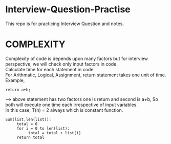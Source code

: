 # Interview-Question-Practise
This repo is for practicing Interview Question and notes. 
# COMPLEXITY

Complexity of code is depends upon many factors but for interview perspective, we will check only input factors in code. \
Calculate time for each statement in code. \
For Arithmatic, Logical, Assignment, return statement takes one unit of time. \
Example, 

```
return a+b;
```
-->  above statement has two factors one is return and second is a+b, So both will execute one time each irrespective of input variables. \
     In this case, T(n) = 2 always which is constant function.

```
Sum(list,len(list)):
     total = 0
     for i = 0 to len(list):
          total = total + list[i]
     return total
```
